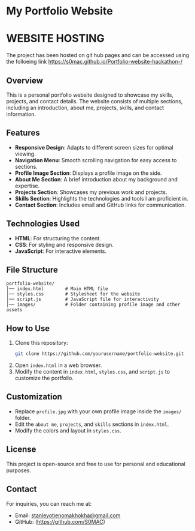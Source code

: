 # My Portfolio Website
# WEBSITE HOSTING
The project has been hosted on git hub pages and can be accessed using the folloeing link
 https://s0mac.github.io/Portfolio-website-hackathon-/
## Overview
This is a personal portfolio website designed to showcase my skills, projects, and contact details. The website consists of multiple sections, including an introduction, about me, projects, skills, and contact information.

## Features
- **Responsive Design**: Adapts to different screen sizes for optimal viewing.
- **Navigation Menu**: Smooth scrolling navigation for easy access to sections.
- **Profile Image Section**: Displays a profile image on the side.
- **About Me Section**: A brief introduction about my background and expertise.
- **Projects Section**: Showcases my previous work and projects.
- **Skills Section**: Highlights the technologies and tools I am proficient in.
- **Contact Section**: Includes email and GitHub links for communication.

## Technologies Used
- **HTML**: For structuring the content.
- **CSS**: For styling and responsive design.
- **JavaScript**: For interactive elements.

## File Structure
```
portfolio-website/
│── index.html        # Main HTML file
│── styles.css        # Stylesheet for the website
│── script.js         # JavaScript file for interactivity
│── images/           # Folder containing profile image and other assets
```

## How to Use
1. Clone this repository:
   ```sh
   git clone https://github.com/yourusername/portfolio-website.git
   ```
2. Open `index.html` in a web browser.
3. Modify the content in `index.html`, `styles.css`, and `script.js` to customize the portfolio.

## Customization
- Replace `profile.jpg` with your own profile image inside the `images/` folder.
- Edit the `about me`, `projects`, and `skills` sections in `index.html`.
- Modify the colors and layout in `styles.css`.

## License
This project is open-source and free to use for personal and educational purposes.

## Contact
For inquiries, you can reach me at:
- Email: stanleyotienomakhokha@gmail.com
- GitHub: (https://github.com/S0MAC)

